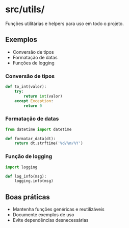# src/utils/

Funções utilitárias e helpers para uso em todo o projeto.

## Exemplos
- Conversão de tipos
- Formatação de datas
- Funções de logging

### Conversão de tipos
```python
def to_int(valor):
    try:
        return int(valor)
    except Exception:
        return 0
```

### Formatação de datas
```python
from datetime import datetime

def formatar_data(dt):
    return dt.strftime('%d/%m/%Y')
```

### Função de logging
```python
import logging

def log_info(msg):
    logging.info(msg)
```

## Boas práticas
- Mantenha funções genéricas e reutilizáveis
- Documente exemplos de uso
- Evite dependências desnecessárias
